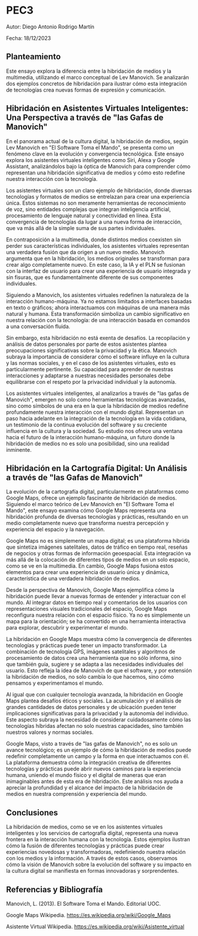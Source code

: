 # PEC3

Autor: Diego Antonio Rodrigo Martín

Fecha: 18/12/2023

## Planteamiento

Este ensayo explora la diferencia entre la hibridación de medios y la multimedia, utilizando el marco conceptual de Lev Manovich. Se analizarán dos ejemplos concretos de hibridación para ilustrar cómo esta integración de tecnologías crea nuevas formas de expresión y comunicación.

## Hibridación en Asistentes Virtuales Inteligentes: Una Perspectiva a través de "las Gafas de Manovich"

En el panorama actual de la cultura digital, la hibridación de medios, según Lev Manovich en "El Software Toma el Mando", se presenta como un fenómeno clave en la evolución y convergencia tecnológica. Este ensayo explora los asistentes virtuales inteligentes como Siri, Alexa y Google Assistant, analizándolos bajo la óptica de Manovich para comprender cómo representan una hibridación significativa de medios y cómo esto redefine nuestra interacción con la tecnología.

Los asistentes virtuales son un claro ejemplo de hibridación, donde diversas tecnologías y formatos de medios se entrelazan para crear una experiencia única. Estos sistemas no son meramente herramientas de reconocimiento de voz, sino entidades complejas que integran inteligencia artificial, procesamiento de lenguaje natural y conectividad en línea. Esta convergencia de tecnologías da lugar a una nueva forma de interacción, que va más allá de la simple suma de sus partes individuales.

En contraposición a la multimedia, donde distintos medios coexisten sin perder sus características individuales, los asistentes virtuales representan una verdadera fusión que da origen a un nuevo medio. Manovich argumenta que en la hibridación, los medios originales se transforman para crear algo completamente nuevo. En este caso, la IA y el PLN se fusionan con la interfaz de usuario para crear una experiencia de usuario integrada y sin fisuras, que es fundamentalmente diferente de sus componentes individuales.

Siguiendo a Manovich, los asistentes virtuales redefinen la naturaleza de la interacción humano-máquina. Ya no estamos limitados a interfaces basadas en texto o gráficos; ahora interactuamos con máquinas de una manera más natural y humana. Esta transformación simboliza un cambio significativo en nuestra relación con la tecnología: de una interacción basada en comandos a una conversación fluida.

Sin embargo, esta hibridación no está exenta de desafíos. La recopilación y análisis de datos personales por parte de estos asistentes plantea preocupaciones significativas sobre la privacidad y la ética. Manovich subraya la importancia de considerar cómo el software influye en la cultura y las normas sociales, y en el caso de los asistentes virtuales, esto es particularmente pertinente. Su capacidad para aprender de nuestras interacciones y adaptarse a nuestras necesidades personales debe equilibrarse con el respeto por la privacidad individual y la autonomía.

Los asistentes virtuales inteligentes, al analizarlos a través de "las gafas de Manovich", emergen no solo como herramientas tecnológicas avanzadas, sino como símbolos de una era en la que la hibridación de medios redefine profundamente nuestra interacción con el mundo digital. Representan un paso hacia adelante en la integración de la tecnología en la vida cotidiana, un testimonio de la continua evolución del software y su creciente influencia en la cultura y la sociedad. Su estudio nos ofrece una ventana hacia el futuro de la interacción humano-máquina, un futuro donde la hibridación de medios no es solo una posibilidad, sino una realidad inminente.


## Hibridación en la Cartografía Digital: Un Análisis a través de "las Gafas de Manovich"

La evolución de la cartografía digital, particularmente en plataformas como Google Maps, ofrece un ejemplo fascinante de hibridación de medios. Siguiendo el marco teórico de Lev Manovich en "El Software Toma el Mando", este ensayo examina cómo Google Maps representa una hibridación profunda de diversas tecnologías y prácticas, resultando en un medio completamente nuevo que transforma nuestra percepción y experiencia del espacio y la navegación.

Google Maps no es simplemente un mapa digital; es una plataforma híbrida que sintetiza imágenes satelitales, datos de tráfico en tiempo real, reseñas de negocios y otras formas de información geoespacial. Esta integración va más allá de la colocación de diferentes tipos de medios en un solo espacio, como se ve en la multimedia. En cambio, Google Maps fusiona estos elementos para crear una experiencia de usuario única y dinámica, característica de una verdadera hibridación de medios.

Desde la perspectiva de Manovich, Google Maps ejemplifica cómo la hibridación puede llevar a nuevas formas de entender y interactuar con el mundo. Al integrar datos en tiempo real y comentarios de los usuarios con representaciones visuales tradicionales del espacio, Google Maps reconfigura nuestra relación con el espacio físico. Ya no es simplemente un mapa para la orientación; se ha convertido en una herramienta interactiva para explorar, descubrir y experimentar el mundo.

La hibridación en Google Maps muestra cómo la convergencia de diferentes tecnologías y prácticas puede tener un impacto transformador. La combinación de tecnología GPS, imágenes satelitales y algoritmos de procesamiento de datos crea una herramienta que no sólo informa, sino que también guía, sugiere y se adapta a las necesidades individuales del usuario. Esto refleja la idea de Manovich de que el software, y por extensión la hibridación de medios, no solo cambia lo que hacemos, sino cómo pensamos y experimentamos el mundo.

Al igual que con cualquier tecnología avanzada, la hibridación en Google Maps plantea desafíos éticos y sociales. La acumulación y el análisis de grandes cantidades de datos personales y de ubicación pueden tener implicaciones significativas para la privacidad y la autonomía del individuo. Este aspecto subraya la necesidad de considerar cuidadosamente cómo las tecnologías híbridas afectan no solo nuestras capacidades, sino también nuestros valores y normas sociales.

Google Maps, visto a través de "las gafas de Manovich", no es solo un avance tecnológico; es un ejemplo de cómo la hibridación de medios puede redefinir completamente un campo y la forma en que interactuamos con él. La plataforma demuestra cómo la integración creativa de diferentes tecnologías y prácticas puede abrir nuevos caminos para la experiencia humana, uniendo el mundo físico y el digital de maneras que eran inimaginables antes de esta era de hibridación. Este análisis nos ayuda a apreciar la profundidad y el alcance del impacto de la hibridación de medios en nuestra comprensión y experiencia del mundo.


## Conclusiones

La hibridación de medios, como se ve en los asistentes virtuales inteligentes y los servicios de cartografía digital, representa una nueva frontera en la interacción humana con la tecnología. Estos ejemplos ilustran cómo la fusión de diferentes tecnologías y prácticas puede crear experiencias novedosas y transformadoras, redefiniendo nuestra relación con los medios y la información. A través de estos casos, observamos cómo la visión de Manovich sobre la evolución del software y su impacto en la cultura digital se manifiesta en formas innovadoras y sorprendentes.

## Referencias y Bibliografía

Manovich, L. (2013). El Software Toma el Mando. Editorial UOC.

Google Maps Wikipedia. <https://es.wikipedia.org/wiki/Google_Maps>

Asistente Virtual Wikipedia. <https://es.wikipedia.org/wiki/Asistente_virtual>
